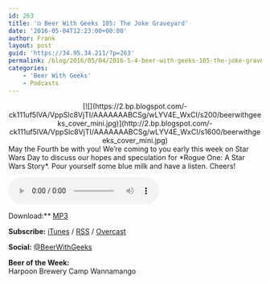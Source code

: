 ```yaml
---
id: 263
title: '☊ Beer With Geeks 105: The Joke Graveyard'
date: '2016-05-04T12:23:00+00:00'
author: Frank
layout: post
guid: 'https://34.95.34.211/?p=263'
permalink: /blog/2016/05/04/2016-5-4-beer-with-geeks-105-the-joke-graveyard/
categories:
    - 'Beer With Geeks'
    - Podcasts
---
```


<div class="separator" style="clear: both; text-align: center;">[![](https://2.bp.blogspot.com/-ck111uf5lVA/VppSlc8VjTI/AAAAAAABCSg/wLYV4E_WxCI/s200/beerwithgeeks_cover_mini.jpg)](http://2.bp.blogspot.com/-ck111uf5lVA/VppSlc8VjTI/AAAAAAABCSg/wLYV4E_WxCI/s1600/beerwithgeeks_cover_mini.jpg)</div>May the Fourth be with you! We’re coming to you early this week on Star Wars Day to discuss our hopes and speculation for *Rogue One: A Star Wars Story*. Pour yourself some blue milk and have a listen. Cheers!  
  
<audio controls="controls"><source src="http://www.podtrac.com/pts/redirect.mp3/archive.org/download/BWG105/BWG105.mp3" type="audio/mpeg"></source><embed height="80px" width="100px"></embed> Your browser does not support this audio</audio>  
  
Download:** [MP3](http://www.podtrac.com/pts/redirect.mp3/archive.org/download/BWG105/BWG105.mp3)  
  
**Subscribe:** [iTunes](https://itunes.apple.com/us/podcast/beer-with-geeks/id910485914?mt=2) / [RSS](http://feeds.feedburner.com/beerwithgeeks) / [Overcast](https://overcast.fm/itunes910485914/beer-with-geeks-a-geek-pop-culture-podcast)  
  
**Social:** [@BeerWithGeeks](https://twitter.com/beerwithgeeks)  
  
**Beer of the Week:**   
Harpoon Brewery Camp Wannamango
